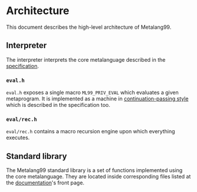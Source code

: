 # Architecture

This document describes the high-level architecture of Metalang99.

## Interpreter

The interpreter interprets the core metalanguage described in the [specification].

[specification]: https://github.com/Hirrolot/metalang99/blob/master/spec/spec.pdf

### `eval.h`

`eval.h` exposes a single macro `ML99_PRIV_EVAL` which evaluates a given metaprogram. It is implemented as a machine in [continuation-passing style] which is described in the specification too.

[continuation-passing style]: https://en.wikipedia.org/wiki/Continuation-passing_style

### `eval/rec.h`

`eval/rec.h` contains a macro recursion engine upon which everything executes.

## Standard library

The Metalang99 standard library is a set of functions implemented using the core metalanguage. They are located inside corresponding files listed at the [documentation]'s front page.

[documentation]: https://metalang99.readthedocs.io/en/latest/
